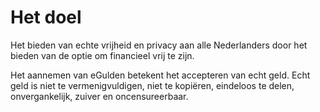 # Het doel

Het bieden van echte vrijheid en privacy aan alle Nederlanders door het bieden van de optie om financieel vrij te zijn.

Het aannemen van eGulden betekent het accepteren van echt geld. Echt geld is niet te vermenigvuldigen, niet te kopiëren, eindeloos te delen, onvergankelijk, zuiver en oncensureerbaar. 
